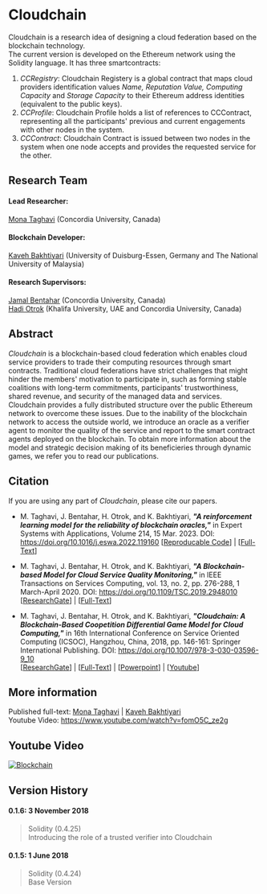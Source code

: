 # Cloudchain
Cloudchain is a research idea of designing a cloud federation based on the blockchain technology.  
The current version is developed on the Ethereum network using the Solidity language.
It has three smartcontracts:
1. *CCRegistry*: Cloudchain Registery is a global contract that maps cloud providers identification values *Name, Reputation Value, Computing Capacity* and *Storage Capacity* to their Ethereum address identities (equivalent to the public keys).
2. *CCProfile*: Cloudchain Profile holds a list of references to CCContract, representing all the participants' previous and current engagements with other nodes in the system.
3. *CCContract*: Cloudchain Contract is issued between two nodes in the system when one node accepts and provides the requested service for the other.

## Research Team
#### Lead Researcher:  
[Mona Taghavi](http://www.monataghavi.com) (Concordia University, Canada)  

#### Blockchain Developer:  
[Kaveh Bakhtiyari](http://www.bakhtiyari.com) (University of Duisburg-Essen, Germany and The National University of Malaysia)  

#### Research Supervisors:  
[Jamal Bentahar](https://users.encs.concordia.ca/~bentahar/) (Concordia University, Canada)  
[Hadi Otrok](https://users.encs.concordia.ca/~h_otrok/) (Khalifa University, UAE and Concordia University, Canada)

## Abstract
*Cloudchain* is a blockchain-based cloud federation which enables cloud service providers to trade their computing resources through smart contracts. Traditional cloud federations have strict challenges that might hinder the members' motivation to participate in, such as forming stable coalitions with long-term commitments, participants' trustworthiness, shared revenue, and security of the managed data and services. Cloudchain provides a fully distributed structure over the public Ethereum network to overcome these issues. Due to the inability of the blockchain network to access the outside world, we introduce an oracle as a verifier agent to monitor the quality of the service and report to the smart contract agents deployed on the blockchain. To obtain more information about the model and strategic decision making of its beneficieries through dynamic games, we refer you to read our publications. 
  
## Citation
If you are using any part of *Cloudchain*, please cite our papers.  

- M. Taghavi, J. Bentahar, H. Otrok, and K. Bakhtiyari, ***"A reinforcement learning model for the reliability of blockchain oracles,"*** in Expert Systems with Applications, Volume 214, 15 Mar. 2023.
DOI: https://doi.org/10.1016/j.eswa.2022.119160
[[Reproducable Code](https://doi.org/10.24433/CO.3464870.v1)] |
[[Full-Text](https://doi.org/10.1016/j.eswa.2022.119160)]


- M. Taghavi, J. Bentahar, H. Otrok, and K. Bakhtiyari, ***"A Blockchain-based Model for Cloud Service Quality Monitoring,"*** in IEEE Transactions on Services Computing, vol. 13, no. 2, pp. 276-288, 1 March-April 2020.
DOI: https://doi.org/10.1109/TSC.2019.2948010  
[[ResearchGate](https://www.researchgate.net/publication/336623007_A_Blockchain-based_Model_for_Cloud_Service_Quality_Monitoring)] |
[[Full-Text](http://wvvw.monataghavi.com/download/pub/2019-10-tsc-cloudchain.pdf)]

- M. Taghavi, J. Bentahar, H. Otrok, and K. Bakhtiyari, ***"Cloudchain: A Blockchain-Based Coopetition Differential Game Model for Cloud Computing,"*** in 16th International Conference on Service Oriented Computing (ICSOC), Hangzhou, China, 2018, pp. 146-161: Springer International Publishing.
DOI: https://doi.org/10.1007/978-3-030-03596-9_10  
[[ResearchGate](https://www.researchgate.net/publication/328517305_Cloudchain_A_Blockchain-based_Coopetition_Differential_Game_Model_for_Cloud_Computing)] | [[Full-Text](http://wvvw.monataghavi.com/download/pub/2018-11-icsoc-cloudchain.pdf)] |
[[Powerpoint](http://wvvw.monataghavi.com/download/presentations/2018-11-icsoc-cloudchain.pptx)] |
[[Youtube](https://www.youtube.com/watch?v=fomO5C_ze2g)]

## More information
Published full-text: [Mona Taghavi](http://monataghavi.com) | [Kaveh Bakhtiyari](http://bakhtiyari.com)  
Youtube Video: https://www.youtube.com/watch?v=fomO5C_ze2g

## Youtube Video

[![Blockchain](http://img.youtube.com/vi/fomO5C_ze2g/0.jpg)](http://www.youtube.com/watch?v=fomO5C_ze2g)

## Version History
#### 0.1.6: 3 November 2018  
> Solidity (0.4.25)<br>
> Introducing the role of a trusted verifier into Cloudchain  

#### 0.1.5: 1 June 2018    
> Solidity (0.4.24)<br>
> Base Version  
